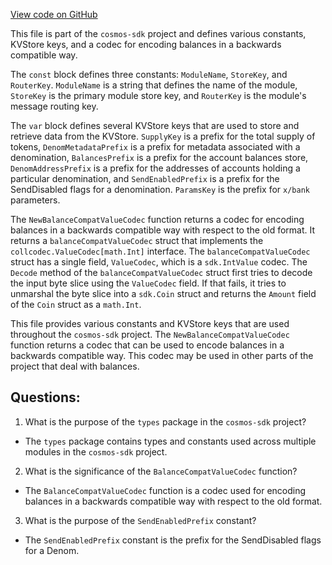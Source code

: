 [View code on GitHub](https://github.com/cosmos/cosmos-sdk/blob/main/x/bank/types/keys.go)

This file is part of the `cosmos-sdk` project and defines various constants, KVStore keys, and a codec for encoding balances in a backwards compatible way. 

The `const` block defines three constants: `ModuleName`, `StoreKey`, and `RouterKey`. `ModuleName` is a string that defines the name of the module, `StoreKey` is the primary module store key, and `RouterKey` is the module's message routing key. 

The `var` block defines several KVStore keys that are used to store and retrieve data from the KVStore. `SupplyKey` is a prefix for the total supply of tokens, `DenomMetadataPrefix` is a prefix for metadata associated with a denomination, `BalancesPrefix` is a prefix for the account balances store, `DenomAddressPrefix` is a prefix for the addresses of accounts holding a particular denomination, and `SendEnabledPrefix` is a prefix for the SendDisabled flags for a denomination. `ParamsKey` is the prefix for `x/bank` parameters.

The `NewBalanceCompatValueCodec` function returns a codec for encoding balances in a backwards compatible way with respect to the old format. It returns a `balanceCompatValueCodec` struct that implements the `collcodec.ValueCodec[math.Int]` interface. The `balanceCompatValueCodec` struct has a single field, `ValueCodec`, which is a `sdk.IntValue` codec. The `Decode` method of the `balanceCompatValueCodec` struct first tries to decode the input byte slice using the `ValueCodec` field. If that fails, it tries to unmarshal the byte slice into a `sdk.Coin` struct and returns the `Amount` field of the `Coin` struct as a `math.Int`. 

This file provides various constants and KVStore keys that are used throughout the `cosmos-sdk` project. The `NewBalanceCompatValueCodec` function returns a codec that can be used to encode balances in a backwards compatible way. This codec may be used in other parts of the project that deal with balances.
## Questions: 
 1. What is the purpose of the `types` package in the `cosmos-sdk` project?
- The `types` package contains types and constants used across multiple modules in the `cosmos-sdk` project.

2. What is the significance of the `BalanceCompatValueCodec` function?
- The `BalanceCompatValueCodec` function is a codec used for encoding balances in a backwards compatible way with respect to the old format.

3. What is the purpose of the `SendEnabledPrefix` constant?
- The `SendEnabledPrefix` constant is the prefix for the SendDisabled flags for a Denom.